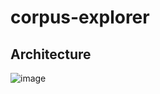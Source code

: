 # corpus-explorer

## Architecture

![image](https://user-images.githubusercontent.com/5240492/68536204-082ada00-0304-11ea-979c-052883fa2484.png)
